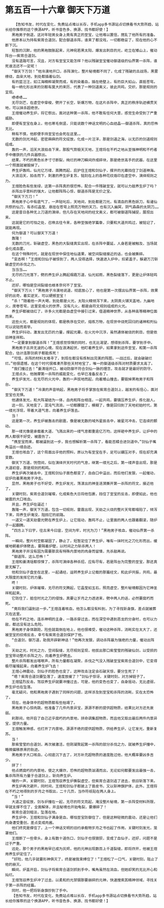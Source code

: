 # 第五百一十六章 御天下万道
        【告知书友，时代在变化，免费站点难以长存，手机app多书源站点切换看书大势所趋，站长给你推荐的这个换源APP，听书音色多、换源、找书都好使！】
       黑袍男子倒退，这对年轻男女身上竟有真正的至宝，让他难以置信，搅乱了他所有的准备。
       他原本以为持有紫宵合道剑，配合御道杀阵，谁来了都没戏，一切都稳妥了，现在他的心不断下沉。
       短暂的沉默，他的黑袍鼓胀起来，元神宛若黑太阳，爆发出刺目的光，屹立在矮山上，催动阵台——紫宵合道剑。
       没有退路可言，况且，对方有至宝又能怎样？他以残破至宝催动御道级的仙界第一杀阵，谁死谁活还不一定呢！
       “御天下万剑！”他冷漠地开口，杀阵演化，整片秘境都不同了，化成了残破的古战场，黑雾缭绕，血染大地，到处都插着仙剑。
       有的蓝汪汪，如江海精粹凝聚而成，有的染着血，插在绝壁上，有的巨大如山，直抵苍穹。
       每一柄化形出来的剑都有莫大的来历，代表了一种剑道奥义，彼此共鸣，交织，那是规则的呈现。
       哧哧哧……
       无尽剑芒，在虚空中穿梭，劈开了长空，斩爆万物，在这片杀阵中，真正的秩序轨迹横贯天地，可以抹杀超绝世。
       王煊催动养生炉，将它祭出，面对这种第一杀阵，他不敢有任何大意，感觉生命受到了严重威胁。
       即便有至宝在身上，他也寒毛倒竖，只能说数个神话文明的心血结晶——御道杀阵，真的恐怖无比。
       稍有不慎，他即便手持至宝也会死在这里。。
       无数的剑光冲起，密密麻麻的符文绽放，化成一片汪洋，那是剑道之海，以无匹的剑道规则组成。
       轰的一声，滔天大浪拍击下来，那股气势毁天灭地，王煊将在不朽之地从至强神明和不朽者手中缴获的几件兵器祭出。
       结果，不朽的黑色长矛寸寸断裂，绚烂的神刀瞬间炸成碎块，那是绝世高手的武器，在这里一个照面就被毁掉了。
       养生炉轰鸣，仙光亿万缕，蒸腾而起，庇护住王煊和剑仙子，撑开的光幕挡住了剑道神海。
       大浪滔天，拍击而下，刺激的养生炉复苏，铭刻在上的各种花纹烙印在虚空中，演绎规则之力。
       王煊脸色有些发绿，这第一杀阵真的很恐怖，配合一件残破至宝，就可以力敌养生炉了吗？
       杀阵出乎意料的强大，让他都阵阵心惊，御道杀阵是无价之宝。
       “御天下万刀！”
       黑袍男子心中有底气了，一声轻叱后，天地间，到处都是刀光，有滴血的黑色妖刀，有诸仙共祭的仙刀，有赤红晶莹、悬挂在苍穹上照亮万物的天刀，也有沉入幽冥，阴气森森的太阴刀……
       这是昔日各种无上刀道的演绎，但凡存在天地间的经文奥义，都可被御道阵捕捉，展现出来。
       这就是它的可怕之处，召唤古往今来，各种至强绝学篇章，只要和大道共鸣过，被铭记了，就能再现。
       何为御道？可以御天下万道！
       轰隆！
       无数的刀光，斩破虚空，黑色的大裂缝真实出现，在杀阵中蔓延，人身若是被触及，当场就会化成血雾。
       在这个特殊时代，就是在现世中保住地仙道果，被空间裂缝接近的话，也会被撕碎。
       “变态啊！”王煊和剑仙子被惊到了，两人没得选择，快速进入炉中，扣紧盖子，躲避万刀斩破虚空的杀伐之力。
       当当当……
       无尽的刀光落下，劈的养生炉上腾起烟霞万道，仙光如雨，黑色裂缝落下，更是让炉体轻鸣不止。
       还好，哪怕是空间裂缝也根本奈何不了至宝。
       “御天下万火！”黑袍男子冷漠地说道，彻底放心了，他也是第一次摆出仙界第一杀阵，效果好的出奇，着实逆天，可以硬撼至宝！
       “杀！”随着他一声大喝，到处都是火光，太阳火精倾泻下来，太阴真火铺天盖地，九幽地火，席卷苍穹，这里变成火的世界，没有凡火，都是由符文规则组成的火光。
       养生炉都被烧红了，许多火光都是自虚空中接引过来，借道精神世界，从各种高等精神位面而来。
       这些火光，都是规则的体现，都是秩序在交织，熔炼万物，在现世中烧死回归的诸神和列仙可以说轻而易举。
       养生炉抖动，激发出无匹的力量，撑起光幕，在火光中沉浮，虽然通体被烧的刺目，但是依旧神圣祥和。
       “一定要拿到御道杀阵！”王煊感觉惊悚的同时，也无比渴望，想得到杀阵，要学到手中。
       黑袍男子古井无波的心境，现在浪涛起伏，他盯着养生炉，如果拿到这件至宝，和第一杀阵配合，估计连那剑疯子都能炼死！
       “可惜，杀阵的材料太难寻了，到现在都没有炼制出完美的阵图，一战过后，就会破破烂烂。”他很遗憾，在这个时代很难凑齐那些天材地宝了，唯一的御道级杀阵对材质要求太高了。
       “我们撞过去！”姜清瑶开口，被动防御不符合剑仙一脉的理念，攻击就才是最好的防守。
       王煊点头，他揣摩第一杀阵的威能变化，也早已准备反击了。
       养生炉发光，在无尽的火光中，轰的一声拔地而起，向着矮山撞去，要毁掉黑袍男子和阵台。
       “御天下万道！”冷漠的声音响起，黑袍男子将手掌放在紫宵合道剑上，越发的有信心，面对至宝也无惧。
       他通体发光，和大阵凝结为一体，血肉和阵台相连，一起共鸣，要镇压养生炉，炼化敌人。
       这一刻，天地变了，混沌气流淌，一切都朦胧了，模糊了，像是回归到了天地初始时代，第一缕光浮现，带着大道气息，向着养生炉落去。
       当！
       这是第一次，养生炉被轰击的剧震，像是被无数的域外星辰击中，被星河冲击，它连续的颤动。
       那一缕光像是承载着大道，飞溅出来的一缕气息都重逾亿万均，这样砸中养生炉，让炉中的两人都很不好受，被震伤了。
       “携至宝而来，都被逼到这一步，我也想解析第一杀阵了，看能否糅合进剑道中。”剑仙子嘴角溢出一缕血迹。
       王煊也咳血了，这个局面出乎他的预料，原以为有至宝在手，足可以碾压对手，现在却充满变数。
       御天下万道，恍惚间，似在演绎开天时代的气息，继第一缕光之后，第一缕声音出现，那是大道初音，那是规则的和鸣。
       养生炉再次被击中，王煊和剑仙子面色都变了，血自口中溢出，而后他们发狠，一起催动，驭炉向着黑袍男子冲去。
       显然，黑袍男子也不好受，养生炉发光，荡漾出的神圣涟漪撕开第一杀阵的符文，接近他了。
       关键时刻，紫宵合道剑璀璨，化成紫色大日将他包裹，挡住了至宝的反击，即便如此，他也被震的大口咳血。
       并且，养生炉在逼近！
       轰隆一声，御天下万道，包含一切规则，雷霆出现，天劫之火烧的整片天穹都塌陷了，倾泻下来，将养生炉淹没，阻挡它的前路。
       一道又一道天劫雷光劈在养生炉上，让它摇动，轰鸣不止，让里面的两人也跟着翻滚，随炉子一起翻腾。
       “四方上下曰宇，往古来今曰宙，空间为牢，时光为刀！”黑袍男子咳血，催动仙界第一杀阵。
       一瞬间，整片时空都凝固了，静止了，短暂定住了养生炉，唯有一抹时光之刀化形而出，缓缓地朝着炉体劈去，要隔着炉壁，以时间之力斩杀两人！
       黑袍男子并没有因为需要那具有特殊内景地的肉身而留情，先杀敌再说。
       “御道阵，这么恐怖！”
       王煊和姜清瑶都惊悚了，杀阵可演绎各种杀招，应有尽有，若是阵台为完整的至宝，那还真是无解了。
       他和剑仙子盘坐在这里，一起诵经，运转养生炉上记载的那篇经文，和此炉共振，共鸣，最大限度的发挥它的力量。
       咚！
       关键时刻，炉体璀璨，无尽的符文腾起，它晶莹如玉石，照亮虚空，整片秘境都因为它神圣祥和起来。
       它防住了，抵住时光之刀的侵蚀，真要让岁月之力透进来，劈中两人的话，必然要腐朽而死。
       “竟将我们逼到这一步。”王煊连着咳血，他怎么都没有料到，为了寻找斩身旗，差点就被葬灭在这里。
       他在不朽之地，连杀神明的主身，一路杀穿过去，而在深空中遇到恶龙的分身时，也可以力敌，都远没有这么危险。
       黑袍男子身体踉跄，险些就栽倒在地上，他也很难受，催动这种杀阵，消耗实在太大了，还被至宝的纹络反击，幸亏有紫宵合道剑保护了他。
       “合道剑，御万道，助我开辟新神话！”他再次发狠，调动杀阵最为强绝的力量，催动出阵台。
       天劫之光，时光之力，空间裂缝，无尽规则呈现，他拔出那口紫莹莹的残破仙剑，以受损的至宝带动整片杀阵之力，向着养生炉劈去。
       整片杀阵都发出喀嚓声，所有力量都在凝聚，杀伐之气没入残破至宝紫宵合道剑中，它变得极尽璀璨起来，向着养生炉飞去！
       王煊心神震动，剑仙子的脸色也变了，这种攻击注定会石破天惊，要分生死了！
       “嗯？紫宵合道剑要坠落了，速度放缓了？”剑仙子惊讶，关键时刻，对方掉链子了。
       王煊猛烈反击，驾驭养生炉就要冲撞过去，可是，他的变色也变了，自身摇动，无比虚弱，养生炉也在坠落。
       毫无疑问，他和黑袍男子遇到了同样的问题，这样涉及到至宝和杀阵的消耗，实在太恐怖了。
       现在，他身体中的超物质都有些枯竭了。
       黑袍男子心惊肉跳，他准备了几件内景异宝，源源不断的提供超物质，结果比对方还先衰弱。
       刹那间，他开启了自己近乎腐朽的内景地，拼命调集超物质，而且他又取出最后两件内景异宝，提供力量。
       王煊触发神感，也打开了内景地，源源不绝的提供超物质，供给养生炉，让它发光，重新复苏。
       当！
       那紫莹莹的合道剑，再次被激活，但刚凝聚起第一杀阵的部分杀伐之力，就被养生炉撞中，略微偏移原来的轨迹。
       黑袍男子大口咳血，心彻底沉下去了，对方补充超物质的速度胜过他，他大概率要凶多吉少。
       拼了！
       他点燃腐朽的内景地，使之大爆炸，恐怖的超物质汹涌而出，无论如何都要发出最强一击，集杀阵所有力量于合道剑上，斩向养生炉。
       嗖的一声，关键时刻，王煊驾驭养生炉撕裂虚空，但紫宵合道剑追了进去，依旧斩落下来。
       养生炉再次避开，同时间，王煊和剑仙子都披上了兽皮书，又以斩神旗护体，此外，王煊将在不朽之地得到的岁月之书取出，二十几页，当作符纸贴在两人身上。
       “当！”
       大道之音绽放，剑与炉撞在一起，无尽的符文亮起，淹没整片秘境，第一杀阵受材料所限，早就支撑不住了，全面解体，并且秘境也开始龟裂，要爆碎了！
       紫宵合道剑暗淡，坠落在地。
       养生炉中，王煊和剑仙子满身是血，哪怕至宝防御住了，但是这种轻微的震动，还是让他们肉身遭受重创，差点变成肉酱。
       他们终究是撑住了，上一个神话文明的旧约承载物岁月之书也起了作用，关键时刻发光，笼罩他们。
       王煊断了一些骨头，身上有数十道伤口，剑仙子也很狼狈，变成了血仙子，还好，问题不是过于严重。
       远处，那个男子的黑袍早已成为灰烬，他的元神出现数百上千道裂缝，即将炸开，他被王煊用养生炉定住了。
       “好险，他几乎就要形神俱灭了，终是被我束缚住了！”王煊松了一口气，关键时刻，阻止了他的崩灭。
       瞬间，炉盖开启，剑仙子将紫宵合道剑抓到手中，嘴角虽然在淌血，但她却笑的无比开心和灿烂。
       王煊驾驭养生炉冲了过去，以柔和的光禁锢那要崩碎的元神，快速搜索其精神领域，寻找关于第一杀阵的经篇。
       同时，他一把将斩身旗抄到了手中。
       【告知书友，时代在变化，免费站点难以长存，手机app多书源站点切换看书大势所趋，站长给你推荐的这个换源APP，听书音色多、换源、找书都好使！】